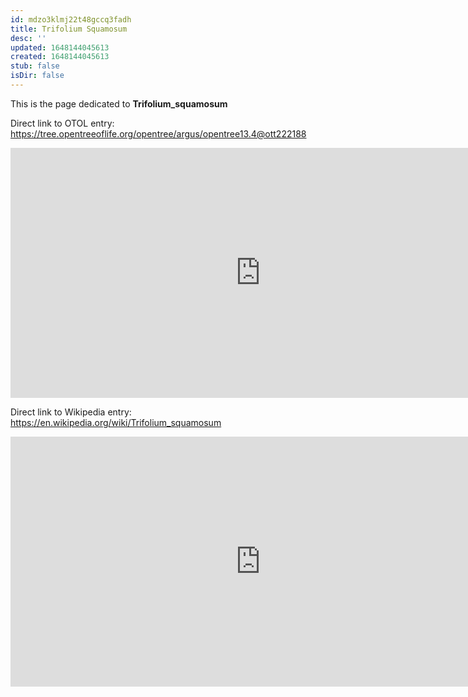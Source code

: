 ```yaml
---
id: mdzo3klmj22t48gccq3fadh
title: Trifolium Squamosum
desc: ''
updated: 1648144045613
created: 1648144045613
stub: false
isDir: false
---
```

This is the page dedicated to **Trifolium_squamosum**


Direct link to OTOL entry: https://tree.opentreeoflife.org/opentree/argus/opentree13.4@ott222188



<html>
    <body>
    <iframe src="https://tree.opentreeoflife.org/opentree/argus/opentree13.4@ott222188"
    width="800" height="400" frameborder="0" allowfullscreen> </iframe>
    </body>
</html>
    


Direct link to Wikipedia entry: https://en.wikipedia.org/wiki/Trifolium_squamosum



<html>
    <body>
    <iframe src="https://en.wikipedia.org/wiki/Trifolium_squamosum"
    width="800" height="400" frameborder="0" allowfullscreen> </iframe>
    </body>
</html>
    
